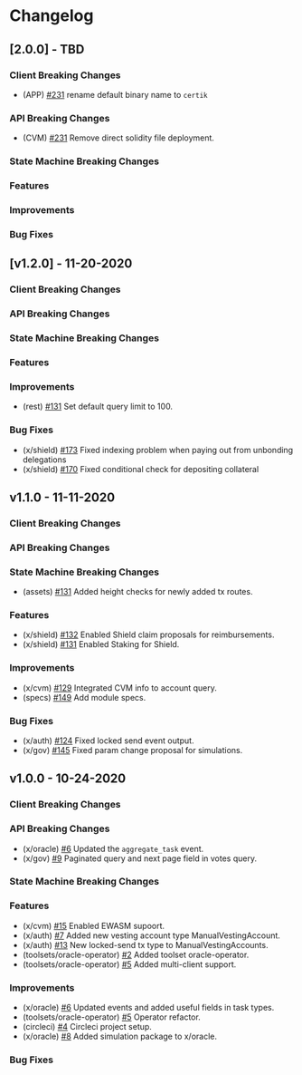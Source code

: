 <!--
Guiding Principles:

Changelogs are for humans, not machines.
There should be an entry for every single version.
The same types of changes should be grouped.
Versions and sections should be linkable.
The latest version comes first.
The release date of each version is displayed.
Mention whether you follow Semantic Versioning.

Usage:

Change log entries are to be added to the Unreleased section under the
appropriate stanza (see below). Each entry should ideally include a tag and
the Github issue reference in the following format:

* (<tag>) \#<issue-number> message

The issue numbers will later be link-ified during the release process so you do
not have to worry about including a link manually, but you can if you wish.

Types of changes (Stanzas):

"Features" for new features.
"Improvements" for changes in existing functionality.
"Deprecated" for soon-to-be removed features.
"Bug Fixes" for any bug fixes.
"Client Breaking" for breaking CLI commands and REST routes used by end-users.
"API Breaking" for breaking exported APIs used by developers building on SDK.
"State Machine Breaking" for any changes that result in a different AppState given same genesisState and txList.

Ref: https://keepachangelog.com/en/1.0.0/
-->

# Changelog

## [2.0.0] - TBD

### Client Breaking Changes
* (APP) [\#231](https://github.com/certikfoundation/shentu/pull/231) rename default binary name to `certik`

### API Breaking Changes
* (CVM) [\#231](https://github.com/certikfoundation/shentu/pull/231) Remove direct solidity file deployment.

### State Machine Breaking Changes
### Features
### Improvements
### Bug Fixes


## [v1.2.0] - 11-20-2020

### Client Breaking Changes
### API Breaking Changes
### State Machine Breaking Changes
### Features
### Improvements
* (rest) [\#131](https://github.com/certikfoundation/shentu/pull/171) Set default query limit to 100.

### Bug Fixes
* (x/shield) [\#173](https://github.com/certikfoundation/shentu/pull/173) Fixed indexing problem when paying out from unbonding delegations
* (x/shield) [\#170](https://github.com/certikfoundation/shentu/pull/170) Fixed conditional check for depositing collateral


## v1.1.0 - 11-11-2020

### Client Breaking Changes
### API Breaking Changes
### State Machine Breaking Changes
* (assets) [\#131](https://github.com/certikfoundation/shentu/pull/131) Added height checks for newly added tx routes.

### Features
* (x/shield) [\#132](https://github.com/certikfoundation/shentu/pull/132) Enabled Shield claim proposals for reimbursements.
* (x/shield) [\#131](https://github.com/certikfoundation/shentu/pull/131) Enabled Staking for Shield.

### Improvements
* (x/cvm) [\#129](https://github.com/certikfoundation/shentu/pull/129) Integrated CVM info to account query.
* (specs) [\#149](https://github.com/certikfoundation/shentu/pull/149) Add module specs.

### Bug Fixes
* (x/auth) [\#124](https://github.com/certikfoundation/shentu/pull/124) Fixed locked send event output.
* (x/gov) [\#145](https://github.com/certikfoundation/shentu/pull/145) Fixed param change proposal for simulations.

## v1.0.0 - 10-24-2020

### Client Breaking Changes

### API Breaking Changes
* (x/oracle) [\#6](https://github.com/certikfoundation/shentu/pull/6) Updated the `aggregate_task` event.
* (x/gov) [\#9](https://github.com/certikfoundation/shentu/pull/9) Paginated query and next page field in votes query. 

### State Machine Breaking Changes

### Features
* (x/cvm) [\#15](https://github.com/certikfoundation/shentu/pull/15) Enabled EWASM supoort.
* (x/auth) [\#7](https://github.com/certikfoundation/shentu/pull/7) Added new vesting account type ManualVestingAccount.
* (x/auth) [\#13](https://github.com/certikfoundation/shentu/pull/13) New locked-send tx type to ManualVestingAccounts.
* (toolsets/oracle-operator) [\#2](https://github.com/certikfoundation/shentu/pull/2) Added toolset oracle-operator.
* (toolsets/oracle-operator) [\#5](https://github.com/certikfoundation/shentu/pull/5) Added multi-client support.

### Improvements
* (x/oracle) [\#6](https://github.com/certikfoundation/shentu/pull/6) Updated events and added useful fields in task types.
* (toolsets/oracle-operator) [\#5](https://github.com/certikfoundation/shentu/pull/5) Operator refactor.
* (circleci) [\#4](https://github.com/certikfoundation/shentu/pull/4) Circleci project setup.
* (x/oracle) [\#8](https://github.com/certikfoundation/shentu/pull/8) Added simulation package to x/oracle.

### Bug Fixes
